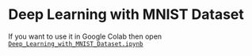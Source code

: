 # Deep Learning with MNIST Dataset

If you want to use it in Google Colab then open [`Deep_Learning_with_MNIST_Dataset.ipynb`](https://github.com/iam-hasibul/Deep-Learning-with-MNIST-Dataset/blob/main/Deep_Learning_with_MNIST_Dataset.ipynb)